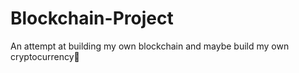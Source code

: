 # Blockchain-Project

An attempt at building my own blockchain and maybe build my own cryptocurrency🤔
